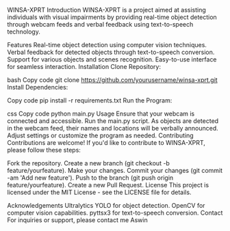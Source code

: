 WINSA-XPRT
Introduction
WINSA-XPRT is a project aimed at assisting individuals with visual impairments by providing real-time object detection through webcam feeds and verbal feedback using text-to-speech technology.

Features
Real-time object detection using computer vision techniques.
Verbal feedback for detected objects through text-to-speech conversion.
Support for various objects and scenes recognition.
Easy-to-use interface for seamless interaction.
Installation
Clone Repository:

bash
Copy code
git clone https://github.com/yourusername/winsa-xprt.git
Install Dependencies:

Copy code
pip install -r requirements.txt
Run the Program:

css
Copy code
python main.py
Usage
Ensure that your webcam is connected and accessible.
Run the main.py script.
As objects are detected in the webcam feed, their names and locations will be verbally announced.
Adjust settings or customize the program as needed.
Contributing
Contributions are welcome! If you'd like to contribute to WINSA-XPRT, please follow these steps:

Fork the repository.
Create a new branch (git checkout -b feature/yourfeature).
Make your changes.
Commit your changes (git commit -am 'Add new feature').
Push to the branch (git push origin feature/yourfeature).
Create a new Pull Request.
License
This project is licensed under the MIT License - see the LICENSE file for details.

Acknowledgements
Ultralytics YOLO for object detection.
OpenCV for computer vision capabilities.
pyttsx3 for text-to-speech conversion.
Contact
For inquiries or support, please contact me Aswin
